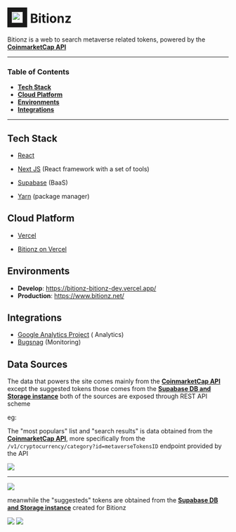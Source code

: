 <img src="https://cjpoeqgxfkzoleidhjwu.supabase.co/storage/v1/object/public/bitionz/public/logo" width="25" height="25" border="10" /> Bitionz
======

Bitionz is a web to search metaverse related tokens, powered by
the  **[CoinmarketCap API](https://coinmarketcap.com/api/documentation/v1/)**

----

### Table of Contents

- **[Tech Stack](#tech-stack)**<br>
- **[Cloud Platform](#cloud-platform)**<br>
- **[Environments](#environments)**<br>
- **[Integrations](#integrations)**<br>

---

## Tech Stack

- [React](https://es.reactjs.org/)

- [Next JS](https://nextjs.org/) (React framework with a set of tools)

- [Supabase](https://supabase.com/docs) (BaaS)

- [Yarn](https://yarnpkg.com/) (package manager)

## Cloud Platform

- [Vercel](https://vercel.com/)

- [Bitionz on Vercel ](https://vercel.com/bitionz-dev/bitionz)

## Environments

- **Develop**:  https://bitionz-bitionz-dev.vercel.app/
- **Production**: https://www.bitionz.net/

## Integrations

- [Google Analytics Project](https://analytics.google.com/analytics/web/#/p313514131/reports/intelligenthome) (
  Analytics)
- [Bugsnag](https://app.bugsnag.com/bitionz/bitionz/overview?release_stage=production) (Monitoring)

## Data Sources

The data that powers the site comes mainly from the **[CoinmarketCap API](https://coinmarketcap.com/api/documentation/v1/)**
except the suggested tokens those comes from the **[Supabase DB and Storage instance](https://coinmarketcap.com/api/documentation/v1/)** both of the sources are exposed through REST API scheme

eg:

The "most populars" list  and "search results" is data obtained from the **[CoinmarketCap API](https://coinmarketcap.com/api/documentation/v1/)**, more specifically from the
`/v1/cryptocurrency/category?id=metaverseTokensID` endpoint provided by the API

<img src="https://cjpoeqgxfkzoleidhjwu.supabase.co/storage/v1/object/public/bitionz/documentation/CMKTCP example.png" />
<hr/>

<img src="https://cjpoeqgxfkzoleidhjwu.supabase.co/storage/v1/object/public/bitionz/documentation/CMCexpamle2.png" />

meanwhile the "suggesteds" tokens are obtained from the **[Supabase DB and Storage instance](https://coinmarketcap.com/api/documentation/v1/)** created for Bitionz

<img src="https://cjpoeqgxfkzoleidhjwu.supabase.co/storage/v1/object/public/bitionz/documentation/suggesteds1.png" />

<img src="https://cjpoeqgxfkzoleidhjwu.supabase.co/storage/v1/object/public/bitionz/documentation/suggesteds2.png" />







